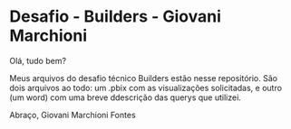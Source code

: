 # Desafio - Builders - Giovani Marchioni
Olá, tudo bem?

Meus arquivos do desafio técnico Builders estão nesse repositório. São dois arquivos ao todo: um .pbix com as visualizações solicitadas, e outro (um word) com uma breve ddescrição das querys que utilizei.

Abraço,
Giovani Marchioni Fontes
